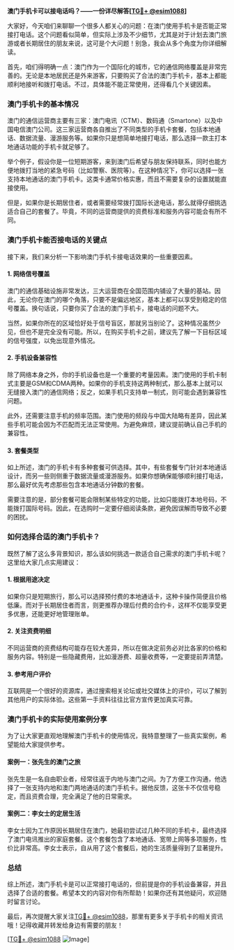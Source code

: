 **澳门手机卡可以接电话吗？——一份详尽解答[[TG💪+ @esim1088](https://t.me/s/esim1088)]**

大家好，今天咱们来聊聊一个很多人都关心的问题：在澳门使用手机卡是否能正常接打电话。这个问题看似简单，但实际上涉及不少细节，尤其是对于计划去澳门旅游或者长期居住的朋友来说，这可是个大问题！别急，我会从多个角度为你详细解读。

首先，咱们得明确一点：澳门作为一个国际化的城市，它的通信网络覆盖是非常完善的。无论是本地居民还是外来游客，只要购买了合法的澳门手机卡，基本上都能顺利地接听和拨打电话。不过，具体能不能正常使用，还得看几个关键因素。

### **澳门手机卡的基本情况**

澳门的通信运营商主要有三家：澳门电讯（CTM）、数码通（Smartone）以及中国电信澳门公司。这三家运营商各自推出了不同类型的手机卡套餐，包括本地通话、数据流量、漫游服务等。如果你只是想简单地接打电话，那么选择一款主打本地通话功能的手机卡就足够了。

举个例子，假设你是一位短期游客，来到澳门后希望与朋友保持联系，同时也能方便地拨打当地的紧急号码（比如警察、医院等）。在这种情况下，你可以选择一张支持本地通话的澳门手机卡。这类卡通常价格实惠，而且不需要复杂的设置就能直接使用。

但是，如果你是长期居住者，或者需要经常拨打国际长途电话，那么就得仔细挑选适合自己的套餐了。毕竟，不同的运营商提供的资费标准和服务内容可能会有所不同。

### **澳门手机卡能否接电话的关键点**

接下来，我们来分析一下影响澳门手机卡接电话效果的一些重要因素。

#### **1. 网络信号覆盖**
澳门的通信基础设施非常发达，三大运营商在全国范围内铺设了大量的基站。因此，无论你在澳门的哪个角落，只要不是偏远地区，基本上都可以享受到稳定的信号覆盖。换句话说，只要你买了合法的澳门手机卡，接电话的问题不大。

当然，如果你所在的区域恰好处于信号盲区，那就另当别论了。这种情况虽然少见，但也不是完全没有可能。所以，在购买手机卡之前，建议先了解一下目标区域的信号强度，以免出现意外情况。

#### **2. 手机设备兼容性**
除了网络本身之外，你的手机设备也是一个重要的考量因素。澳门使用的手机卡制式主要是GSM和CDMA两种。如果你的手机支持这两种制式，那么基本上就可以无缝接入澳门的通信网络；反之，如果手机只支持单一制式，则可能会遇到兼容性问题。

此外，还需要注意手机的频率范围。澳门使用的频段与中国大陆略有差异，因此某些手机可能会因为不匹配而无法正常使用。为避免麻烦，建议提前确认自己手机的兼容性。

#### **3. 套餐类型**
如上所述，澳门的手机卡有多种套餐可供选择。其中，有些套餐专门针对本地通话设计，而另一些则侧重于数据流量或漫游服务。如果你想确保能够顺利接打电话，那么最好优先考虑那些包含本地通话分钟数的套餐。

需要注意的是，部分套餐可能会限制某些特定的功能，比如只能拨打本地号码，不能拨打国际号码。因此，在选购时一定要仔细阅读条款，避免因误解而导致不必要的困扰。

### **如何选择合适的澳门手机卡？**

既然了解了这么多背景知识，那么该如何挑选一款适合自己需求的澳门手机卡呢？这里给大家几点实用建议：

#### **1. 根据用途决定**
如果你只是短期旅行，那么可以选择预付费的本地通话卡，这种卡操作简便且价格低廉。而对于长期居住者而言，则更推荐办理后付费的合约卡，这样不仅能享受更多优惠，还能更好地管理账单。

#### **2. 关注资费明细**
不同运营商的资费结构可能存在较大差异，所以在做决定前务必对比各家的价格和服务内容。特别是一些隐藏费用，比如漫游费、超量收费等，一定要提前弄清楚。

#### **3. 参考用户评价**
互联网是一个很好的资源库，通过搜索相关论坛或社交媒体上的评价，可以了解到其他用户的实际体验。这些第一手资料往往比官方宣传更加真实可靠。

### **澳门手机卡的实际使用案例分享**

为了让大家更直观地理解澳门手机卡的使用情况，我特意整理了一些真实案例，希望能给大家提供参考。

#### **案例一：张先生的澳门之旅**
张先生是一名自由职业者，经常往返于内地与澳门之间。为了方便工作沟通，他选择了一张支持内地和澳门两地通话的澳门手机卡。据他反馈，这张卡不仅信号稳定，而且资费合理，完全满足了他的日常需求。

#### **案例二：李女士的定居生活**
李女士因为工作原因长期居住在澳门，她最初尝试过几种不同的手机卡，最终选择了澳门电讯推出的家庭套餐。这个套餐包含了本地通话、宽带上网等多项服务，性价比非常高。李女士表示，自从用了这个套餐后，她的生活质量得到了显著提升。

### **总结**

综上所述，澳门手机卡是可以正常接打电话的，但前提是你的手机设备兼容，并且选择了合适的套餐。希望本文的内容对你有所帮助！如果你还有其他疑问，欢迎随时留言讨论。

最后，再次提醒大家关注[TG💪+ @esim1088](https://t.me/s/esim1088)，那里有更多关于手机卡的相关资讯哦！记得收藏并转发给身边有需要的朋友！

[[TG💪+ @esim1088](https://t.me/s/esim1088) ![Image](https://i.postimg.cc/4NQfJmqS/Snipaste-2025-05-13-00-14-12.png)]